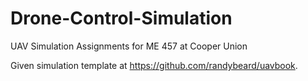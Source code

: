 # Drone-Control-Simulation
UAV Simulation Assignments for ME 457 at Cooper Union

Given simulation template at https://github.com/randybeard/uavbook. 

